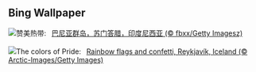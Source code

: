 ## Bing Wallpaper
![](https://www.bing.com/th?id=OHR.BanyakIslands_ZH-CN6620304821_UHD.jpg&w=1000)赞美热带:&nbsp;&ensp;[巴尼亚群岛，苏门答腊，印度尼西亚 (© fbxx/Getty Imagesz)](https://www.bing.com/th?id=OHR.BanyakIslands_ZH-CN6620304821_UHD.jpg)
<br><br/>
![](https://www.bing.com/th?id=OHR.PrideIceland_EN-US2263138010_UHD.jpg&w=1000)The colors of Pride:&nbsp;&ensp;[Rainbow flags and confetti, Reykjavík, Iceland (© Arctic-Images/Getty Images)](https://www.bing.com/th?id=OHR.PrideIceland_EN-US2263138010_UHD.jpg)
<br><br/>
